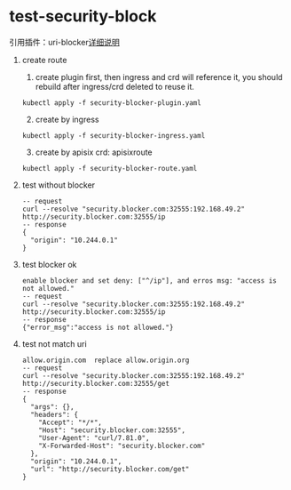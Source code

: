 # test-security-block
引用插件：uri-blocker[详细说明](https://apisix.apache.org/docs/apisix/plugins/uri-blocker/)

1. create route
	1. create plugin first, then ingress and crd will reference it, you should rebuild after ingress/crd deleted to reuse it.
	```
	kubectl apply -f security-blocker-plugin.yaml
	```
	2. create by ingress
	```
	kubectl apply -f security-blocker-ingress.yaml
	```
	3. create by apisix crd: apisixroute
	```
	kubectl apply -f security-blocker-route.yaml
	```

2. test without blocker
	```
	-- request
	curl --resolve "security.blocker.com:32555:192.168.49.2" http://security.blocker.com:32555/ip
	-- response
	{
	  "origin": "10.244.0.1"
	}

	```
3. test blocker ok
	```
	enable blocker and set deny: ["^/ip"], and erros msg: "access is not allowed."
	-- request
	curl --resolve "security.blocker.com:32555:192.168.49.2" http://security.blocker.com:32555/ip
    -- response
    {"error_msg":"access is not allowed."}
	```
4. test not match uri
	```
	allow.origin.com  replace allow.origin.org
	-- request
	curl --resolve "security.blocker.com:32555:192.168.49.2" http://security.blocker.com:32555/get
	-- response
	{
	  "args": {}, 
	  "headers": {
	    "Accept": "*/*", 
	    "Host": "security.blocker.com:32555", 
	    "User-Agent": "curl/7.81.0", 
	    "X-Forwarded-Host": "security.blocker.com"
	  }, 
	  "origin": "10.244.0.1", 
	  "url": "http://security.blocker.com/get"
	}
	```